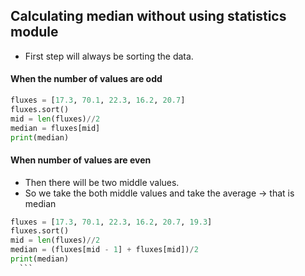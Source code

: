 ## Calculating median without using statistics module

- First step will always be sorting the data.
#### When the number of values are odd

  ```python
  fluxes = [17.3, 70.1, 22.3, 16.2, 20.7]
  fluxes.sort()
  mid = len(fluxes)//2
  median = fluxes[mid]
  print(median)
  ```

#### When number of values are even
  - Then there will be two middle values.
  - So we take the both middle values and take the average → that is median

  ```python
  fluxes = [17.3, 70.1, 22.3, 16.2, 20.7, 19.3]
  fluxes.sort()
  mid = len(fluxes)//2
  median = (fluxes[mid - 1] + fluxes[mid])/2
  print(median)
    ```
